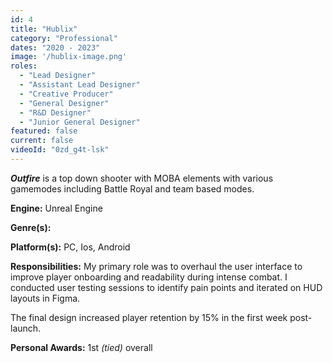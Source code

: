 ```yaml
---
id: 4
title: "Hublix"
category: "Professional"
dates: "2020 - 2023"
image: '/hublix-image.png'
roles: 
  - "Lead Designer"
  - "Assistant Lead Designer"
  - "Creative Producer"
  - "General Designer"
  - "R&D Designer"
  - "Junior General Designer"
featured: false
current: false
videoId: "0zd_g4t-lsk"
---
```


***Outfire*** is a top down shooter with MOBA elements with various gamemodes including Battle Royal and team based modes.

**Engine:** Unreal Engine

**Genre(s):**

**Platform(s):** PC, Ios, Android

**Responsibilities:**
My primary role was to overhaul the user interface to improve player onboarding and readability during intense combat. I conducted user testing sessions to identify pain points and iterated on HUD layouts in Figma.

The final design increased player retention by 15% in the first week post-launch.

**Personal Awards:** 1st *(tied)* overall